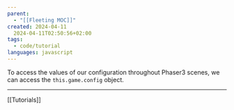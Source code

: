 ```yaml
---
parent:
  - "[[Fleeting MOC]]"
created: 2024-04-11
  2024-04-11T02:50:56+02:00
tags:
  - code/tutorial
languages: javascript
---
```


To access the values of our configuration throughout Phaser3 scenes, we can access the `this.game.config` object.

---

[[Tutorials]]
